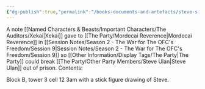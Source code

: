 ```yaml
---
{"dg-publish":true,"permalink":"/books-documents-and-artefacts/steve-s-cell-location/","tags":["Unimportant"],"noteIcon":"","created":"2024-05-03T19:55:49.601+01:00","updated":"2024-12-31T22:44:34.475+00:00"}
---
```


A note [[Named Characters & Beasts/Important Characters/The Auditors/Xekai\|Xekai]] gave to [[The Party/Mordecai Reverence\|Mordecai Reverence]] in  [[Session Notes/Season 2 - The War for The OFC's Freedom/Session 9\|Session Notes/Season 2 - The War for The OFC's Freedom/Session 9]] so [[Other Information/Display Tags/The Party\|The Party]] could break [[The Party/Other Party Members/Steve Ulan\|Steve Ulan]] out of prison. Contents:

Block B, tower 3 cell 12 3am with a stick figure drawing of Steve.